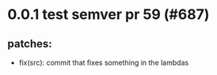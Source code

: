 # 0.0.1 test semver pr 59 (#687)

## patches:
* fix(src): commit that fixes something in the lambdas

